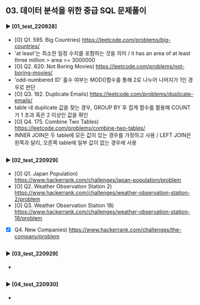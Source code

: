 ####  
## 03. 데이터 분석을 위한 중급 SQL 문제풀이  
#### ► [01_test_220928]  
- [O] Q1. 595. Big Countries) https://leetcode.com/problems/big-countries/  
- 'at least'는 최소한 일정 수치를 포함하는 것을 의미 / it has an area of at least three million > area >= 3000000  
- [O] Q2. 620. Not Boring Movies) https://leetcode.com/problems/not-boring-movies/  
- 'odd-numbered ID' 홀수 여부는 MOD()함수를 통해 2로 나누어 나머지가 1인 경우로 판단  
- [O] Q3. 182. Duplicate Emails) https://leetcode.com/problems/duplicate-emails/  
- table 내 duplicate 값을 찾는 경우, GROUP BY 후 집계 함수를 활용해 COUNT가 1 초과 혹은 2 이상인 값을 확인  
- [O] Q4. 175. Combine Two Tables) https://leetcode.com/problems/combine-two-tables/  
- INNER JOIN은 두 table에 모든 값이 있는 경우를 가정하고 사용 / LEFT JOIN은 왼쪽과 달리, 오른쪽 table에 일부 값이 없는 경우에 사용  
##  
#### ► [02_test_220929]  
- [O] Q1. Japan Population) https://www.hackerrank.com/challenges/japan-population/problem  
- [O] Q2. Weather Observation Station 2) https://www.hackerrank.com/challenges/weather-observation-station-2/problem  
- [O] Q3. Weather Observation Station 18) https://www.hackerrank.com/challenges/weather-observation-station-18/problem  
- [X] Q4. New Companies) https://www.hackerrank.com/challenges/the-company/problem  
##  
#### ► [03_test_220929]  
-  
## 
#### ► [04_test_220930]  
-  
## 

